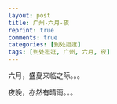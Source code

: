```yaml
---
layout: post
title: 广州-六月-夜
reprint: true
comments: true
categories: [到处逛逛]
tags: [到处逛逛, 广州, 六月, 夜]
---
```


六月，盛夏来临之际。。。

夜晚，亦然有晴雨。。。

<script>
    photos=[
        ["http://of74i8aex.bkt.clouddn.com/images/20170513/DSC05977.jpg", "", "75%"],
        ["http://of74i8aex.bkt.clouddn.com/images/20170513/DSC05984.jpg", "", "75%"],
        ["http://of74i8aex.bkt.clouddn.com/images/20170513/DSC05988.jpg", "", "75%"],
        ["http://of74i8aex.bkt.clouddn.com/images/20170513/DSC05990.jpg", "", "75%"],
        ["http://of74i8aex.bkt.clouddn.com/images/20170513/DSC05993.jpg", "", "75%"],
        ["http://of74i8aex.bkt.clouddn.com/images/20170513/DSC05997.jpg", "", "75%"],
        ["http://of74i8aex.bkt.clouddn.com/images/20170513/DSC06002.jpg", "", "75%"],
        ["http://of74i8aex.bkt.clouddn.com/images/20170513/DSC06003.jpg", "", "75%"],
        ["http://of74i8aex.bkt.clouddn.com/images/20170513/DSC06004.jpg", "", "75%"],
        ["http://of74i8aex.bkt.clouddn.com/images/20170530/DSC06152.jpg", "", "75%"],
        ["http://of74i8aex.bkt.clouddn.com/images/20170530/DSC06154.jpg", "", "75%"],
        ["http://of74i8aex.bkt.clouddn.com/images/20170530/DSC06161.jpg", "", "75%"],
        ["http://of74i8aex.bkt.clouddn.com/images/20170530/DSC06165.jpg", "", "75%"],
        ["http://of74i8aex.bkt.clouddn.com/images/20170530/DSC06166.jpg", "", "75%"],
        ["http://of74i8aex.bkt.clouddn.com/images/20170603/DSC06167.jpg", "", "75%"],
        ["http://of74i8aex.bkt.clouddn.com/images/20170604/DSC06176.jpg", "", "75%"],
        ["http://of74i8aex.bkt.clouddn.com/images/20170604/DSC06180.jpg", "", "75%"],
        ["http://of74i8aex.bkt.clouddn.com/images/20170604/DSC06181.jpg", "", "75%"],
        ["http://of74i8aex.bkt.clouddn.com/images/20170604/DSC06192.jpg", "", "75%"],
        ["http://of74i8aex.bkt.clouddn.com/images/20170604/DSC06198.jpg", "", "75%"],
        ["http://of74i8aex.bkt.clouddn.com/images/20170604/DSC06200.jpg", "", "75%"],
        ["http://of74i8aex.bkt.clouddn.com/images/20170604/DSC06201.jpg", "", "75%"],
        ["http://of74i8aex.bkt.clouddn.com/images/20170604/DSC06204.jpg", "", "75%"],
        ["http://of74i8aex.bkt.clouddn.com/images/20170604/DSC06206.jpg", "", "75%"],
        ["http://of74i8aex.bkt.clouddn.com/images/20170604/DSC06207.jpg", "", "75%"],
        ["http://of74i8aex.bkt.clouddn.com/images/20170604/DSC06218.jpg", "", "75%"],
        ["http://of74i8aex.bkt.clouddn.com/images/20170604/DSC06221.jpg", "", "75%"],
        ["http://of74i8aex.bkt.clouddn.com/images/20170604/DSC06222.jpg", "", "75%"],
        ["http://of74i8aex.bkt.clouddn.com/images/20170604/DSC06224.jpg", "", "75%"],
        ["http://of74i8aex.bkt.clouddn.com/images/20170605/DSC06228.jpg", "", "75%"],
        ["http://of74i8aex.bkt.clouddn.com/images/20170605/DSC06229.jpg", "", "75%"],
        ["http://of74i8aex.bkt.clouddn.com/images/20170605/DSC06230.jpg", "", "75%"],
        ["http://of74i8aex.bkt.clouddn.com/images/20170605/DSC06231.jpg", "", "75%"],
        ["http://of74i8aex.bkt.clouddn.com/images/20170605/DSC06236.jpg", "", "75%"],
        ["http://of74i8aex.bkt.clouddn.com/images/20170605/DSC06238.jpg", "", "75%"],
        ["http://of74i8aex.bkt.clouddn.com/images/20170605/DSC06248.jpg", "", "75%"],
        ["http://of74i8aex.bkt.clouddn.com/images/20170605/DSC06251.jpg", "", "75%"],
        ["http://of74i8aex.bkt.clouddn.com/images/20170605/DSC06252.jpg", "", "75%"],
        ["http://of74i8aex.bkt.clouddn.com/images/20170605/DSC06253.jpg", "", "75%"],
        ["http://of74i8aex.bkt.clouddn.com/images/20170605/DSC06254.jpg", "", "75%"],
        ["http://of74i8aex.bkt.clouddn.com/images/20170611/DSC06256.jpg", "", "75%"],
        ["http://of74i8aex.bkt.clouddn.com/images/20170616/DSC06268.jpg", "", "75%"],
        ["http://of74i8aex.bkt.clouddn.com/images/20170616/DSC06270.jpg", "", "75%"],
        ["http://of74i8aex.bkt.clouddn.com/images/20170616/DSC06284.jpg", "", "75%"],
        ["http://of74i8aex.bkt.clouddn.com/images/20170616/DSC06304.jpg", "", "75%"],
        ["http://of74i8aex.bkt.clouddn.com/images/20170616/DSC06318.jpg", "", "75%"],
        ["http://of74i8aex.bkt.clouddn.com/images/20170616/DSC06325.jpg", "", "75%"],
        ["http://of74i8aex.bkt.clouddn.com/images/20170616/DSC06333.jpg", "", "75%"],
    ];
    for (var i=0; i<photos.length; i++)
    {
        document.write("<figure><a href=\"" + photos[i][0] + "\" target=\"_blank\">")
        document.write("<img src=\"" + photos[i][0] + "\" alt=\"" + photos[i][1] + "\" width=\"" + photos[i][2] + "\">")
        document.write("</a></figure>")

        if (photos[i].length > 3)
            document.write(photos[i][3] + "<br><br>")
        else if (photos[i][1].length > 0)
            document.write(photos[i][1] + "<br><br>")
    }
</script>
